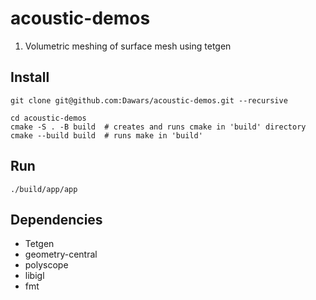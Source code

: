 # acoustic-demos

1) Volumetric meshing of surface mesh using tetgen


## Install

```Shell
git clone git@github.com:Dawars/acoustic-demos.git --recursive
```
```Shell
cd acoustic-demos
cmake -S . -B build  # creates and runs cmake in 'build' directory
cmake --build build  # runs make in 'build'
```

## Run

```Shell
./build/app/app
```


## Dependencies
- Tetgen
- geometry-central
- polyscope
- libigl
- fmt
